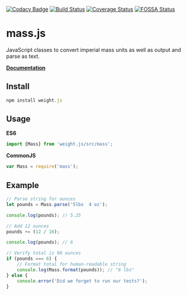 [![Codacy Badge](https://api.codacy.com/project/badge/Grade/0e1f9c8a954f4c21b850f7b1ab4f4575)](https://www.codacy.com/app/MeekLogic/Weight.js?utm_source=github.com&amp;utm_medium=referral&amp;utm_content=MeekLogic/Weight.js&amp;utm_campaign=Badge_Grade) [![Build Status](https://travis-ci.com/MeekLogic/Weight.js.svg?branch=master)](https://travis-ci.com/MeekLogic/Weight.js) [![Coverage Status](https://coveralls.io/repos/github/MeekLogic/Weight.js/badge.svg?branch=master)](https://coveralls.io/github/MeekLogic/Weight.js?branch=master) [![FOSSA Status](https://app.fossa.io/api/projects/git%2Bgithub.com%2FMeekLogic%2FWeight.js.svg?type=shield)](https://app.fossa.io/projects/git%2Bgithub.com%2FMeekLogic%2FWeight.js?ref=badge_shield)

mass.js
=========
JavaScript classes to convert imperial mass units as well as output and parse as text.

**[Documentation](https://meeklogic.github.io/Weight.js/)**

Install
-------
```javascript
npm install weight.js
```

Usage
-----
**ES6**
```javascript
import {Mass} from 'weight.js/src/mass';
```

**CommonJS**
```javascript
var Mass = require('mass');
```

Example
-------
```javascript
// Parse string for ounces
let pounds = Mass.parse('5lbs  4 oz');

console.log(pounds); // 5.25

// Add 12 ounces
pounds += (12 / 16);

console.log(pounds); // 6

// Verify total is 90 ounces
if (pounds === 6) {
    // Format total for human-readable string
    console.log(Mass.format(pounds)); // "6 lbs"
} else {
    console.error('Did we forget to run our tests?');
}
```

